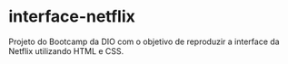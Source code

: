 # interface-netflix
Projeto do Bootcamp da DIO com o objetivo de reproduzir a interface da Netflix utilizando HTML e CSS.
